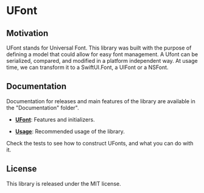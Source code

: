 # UFont

## Motivation

UFont stands for Universal Font. This library was built with the purpose of defining a model that could allow for easy font management. A Ufont can be serialized, compared, and modified in a platform independent way. At usage time, we can transform it to a SwiftUI.Font, a UIFont or a NSFont. 

## Documentation

Documentation for releases and main features of the library are available in the
"Documentation" folder".

- [**UFont**](Documentation/UFont.md): Features and initializers.

- [**Usage**](Documentation/Usage.md): Recommended usage of the library.

Check the tests to see how to construct UFonts, and what you can do with it.

## License

This library is released under the MIT license.
